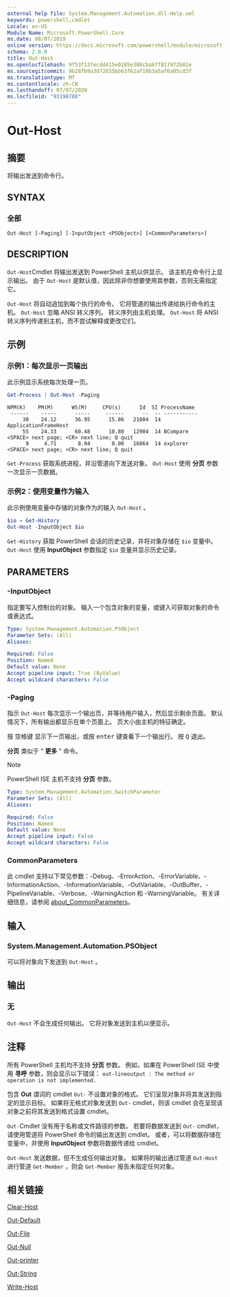```yaml
---
external help file: System.Management.Automation.dll-Help.xml
keywords: powershell,cmdlet
Locale: en-US
Module Name: Microsoft.PowerShell.Core
ms.date: 08/07/2019
online version: https://docs.microsoft.com/powershell/module/microsoft.powershell.core/out-host?view=powershell-7.1&WT.mc_id=ps-gethelp
schema: 2.0.0
title: Out-Host
ms.openlocfilehash: 9f53f137ecdd415e0185e380cba6ff817972b82e
ms.sourcegitcommit: 9b28fb9a3d72655bb63f62af18b3a5af6a05cd3f
ms.translationtype: MT
ms.contentlocale: zh-CN
ms.lasthandoff: 07/07/2020
ms.locfileid: "93198788"
---
```

# Out-Host

## 摘要
将输出发送到命令行。

## SYNTAX

### 全部

```
Out-Host [-Paging] [-InputObject <PSObject>] [<CommonParameters>]
```

## DESCRIPTION

`Out-Host`Cmdlet 将输出发送到 PowerShell 主机以供显示。 该主机在命令行上显示输出。 由于 `Out-Host` 是默认值，因此除非你想要使用其参数，否则无需指定它。

`Out-Host` 将自动追加到每个执行的命令。 它将管道的输出传递给执行命令的主机。 `Out-Host` 忽略 ANSI 转义序列。 转义序列由主机处理。 `Out-Host` 将 ANSI 转义序列传递到主机，而不尝试解释或更改它们。

## 示例

### 示例1：每次显示一页输出

此示例显示系统每次处理一页。

```powershell
Get-Process | Out-Host -Paging
```

```Output
NPM(K)    PM(M)      WS(M)     CPU(s)      Id  SI ProcessName
 ------    -----      -----     ------      --  -- -----------
     30    24.12      36.95      15.86   21004  14 ApplicationFrameHost
     55    24.33      60.48      10.80   12904  14 BCompare
<SPACE> next page; <CR> next line; Q quit
      9     4.71       8.94       0.00   16864  14 explorer
<SPACE> next page; <CR> next line; Q quit
```

`Get-Process` 获取系统进程，并沿管道向下发送对象。 `Out-Host` 使用 **分页** 参数一次显示一页数据。

### 示例2：使用变量作为输入

此示例使用变量中存储的对象作为的输入 `Out-Host` 。

```powershell
$io = Get-History
Out-Host -InputObject $io
```

`Get-History` 获取 PowerShell 会话的历史记录，并将对象存储在 `$io` 变量中。
`Out-Host` 使用 **InputObject** 参数指定 `$io` 变量并显示历史记录。

## PARAMETERS

### -InputObject

指定要写入控制台的对象。 输入一个包含对象的变量，或键入可获取对象的命令或表达式。

```yaml
Type: System.Management.Automation.PSObject
Parameter Sets: (All)
Aliases:

Required: False
Position: Named
Default value: None
Accept pipeline input: True (ByValue)
Accept wildcard characters: False
```

### -Paging

指示 `Out-Host` 每次显示一个输出页，并等待用户输入，然后显示剩余页面。 默认情况下，所有输出都显示在单个页面上。 页大小由主机的特征确定。

按 <kbd>空格键</kbd> 显示下一页输出，或按 <kbd>enter</kbd> 键查看下一个输出行。 按 <kbd>Q</kbd> 退出。

**分页** 类似于 " **更多** " 命令。

> [!NOTE]
> PowerShell ISE 主机不支持 **分页** 参数。

```yaml
Type: System.Management.Automation.SwitchParameter
Parameter Sets: (All)
Aliases:

Required: False
Position: Named
Default value: None
Accept pipeline input: False
Accept wildcard characters: False
```

### CommonParameters

此 cmdlet 支持以下常见参数：-Debug、-ErrorAction、-ErrorVariable、-InformationAction、-InformationVariable、-OutVariable、-OutBuffer、-PipelineVariable、-Verbose、-WarningAction 和 -WarningVariable。 有关详细信息，请参阅 [about_CommonParameters](https://go.microsoft.com/fwlink/?LinkID=113216)。

## 输入

### System.Management.Automation.PSObject

可以将对象向下发送到 `Out-Host` 。

## 输出

### 无

`Out-Host` 不会生成任何输出。 它将对象发送到主机以便显示。

## 注释

所有 PowerShell 主机均不支持 **分页** 参数。 例如，如果在 PowerShell ISE 中使用 **寻呼** 参数，则会显示以下错误： `out-lineoutput : The method or operation is not implemented.`

包含 **Out** 谓词的 cmdlet `Out-` 不设置对象的格式。 它们呈现对象并将其发送到指定的显示目标。 如果将无格式对象发送到 `Out-` cmdlet，则该 cmdlet 会在呈现该对象之前将其发送到格式设置 cmdlet。

`Out-`Cmdlet 没有用于名称或文件路径的参数。 若要将数据发送到 `Out-` cmdlet，请使用管道将 PowerShell 命令的输出发送到 cmdlet。 或者，可以将数据存储在变量中，并使用 **InputObject** 参数将数据传递给 cmdlet。

`Out-Host` 发送数据，但不生成任何输出对象。 如果将的输出通过管道 `Out-Host` 进行管道 `Get-Member` ，则会 `Get-Member` 报告未指定任何对象。

## 相关链接

[Clear-Host](Clear-Host.md)

[Out-Default](Out-Default.md)

[Out-File](../Microsoft.PowerShell.Utility/Out-File.md)

[Out-Null](Out-Null.md)

[Out-printer](../Microsoft.PowerShell.Utility/Out-Printer.md)

[Out-String](../Microsoft.PowerShell.Utility/Out-String.md)

[Write-Host](../Microsoft.PowerShell.Utility/Write-Host.md)

